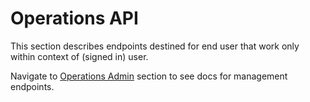 # <a name="operations"></a> Operations API

This section describes endpoints destined for end user that work only within context of (signed in) user.

Navigate to [Operations Admin](#operations-admin) section to see docs for management endpoints.
